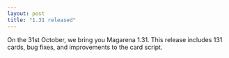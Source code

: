 ```yaml
---
layout: post
title: "1.31 released"
---
```



On the 31st October, we bring you Magarena 1.31. This release includes 131
cards, bug fixes, and improvements to the card script.

